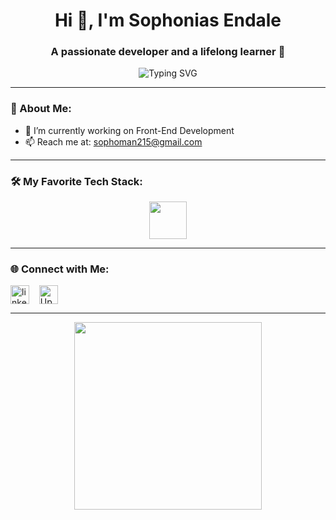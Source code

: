 <h1 align="center">Hi 👋, I'm Sophonias Endale</h1>
<h3 align="center">A passionate developer and a lifelong learner 🚀</h3>

<p align="center">
  <img src="https://readme-typing-svg.herokuapp.com?font=Fira+Code&size=24&pause=1000&color=58A6FF&center=true&vCenter=true&width=600&lines=👨‍💻+Welcome+to+my+GitHub!;🌱+Learning+new+skills+daily;🚀+Building+cool+projects" alt="Typing SVG" />
</p>


---

### 💫 About Me:
- 🔭 I’m currently working on Front-End Development
- 📫 Reach me at: sophoman215@gmail.com

---

### 🛠️ My Favorite Tech Stack:
<p align="center">
  <img src="https://cdn.jsdelivr.net/gh/devicons/devicon/icons/react/react-original.svg" width="60" height="60"/>
</p>

---

### 🌐 Connect with Me:
<p align="left">
  <a href="https://www.linkedin.com/in/sophonias-endale-36b28617a/" target="blank"><img align="center" src="https://cdn.jsdelivr.net/gh/devicons/devicon/icons/linkedin/linkedin-original.svg" alt="linkedin" height="30" width="30" /></a>
     &nbsp;&nbsp;
  <a href="https://www.upwork.com/freelancers/~your_upwork_profile_id" target="blank">
    <img align="center" src="https://upload.wikimedia.org/wikipedia/commons/7/75/Upwork_Logo.svg" alt="Upwork" height="30" width="30" />
  </a>
</p>

---

<p align="center">
  <img src="https://media.giphy.com/media/qgQUggAC3Pfv687qPC/giphy.gif" width="300" />
</p>
